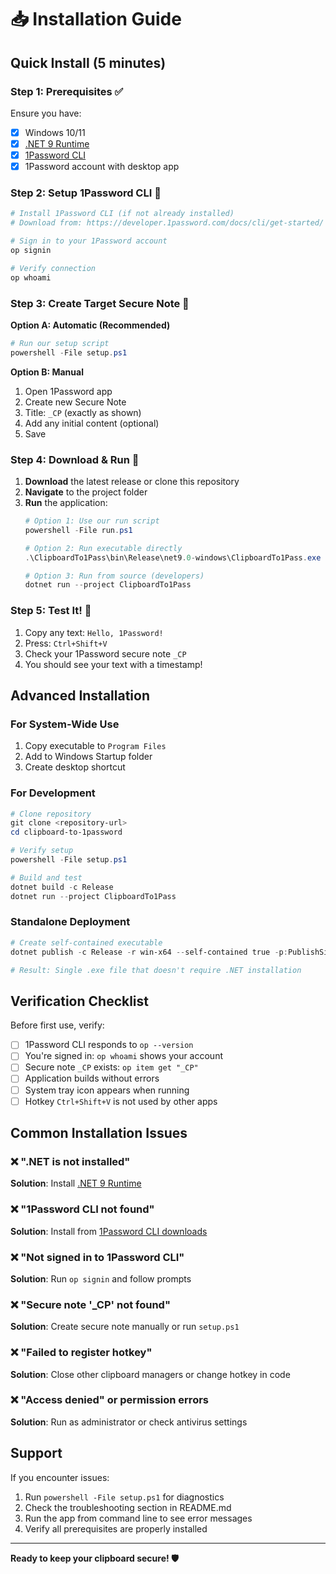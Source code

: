 # 📥 Installation Guide

## Quick Install (5 minutes)

### Step 1: Prerequisites ✅
Ensure you have:
- [x] Windows 10/11
- [x] [.NET 9 Runtime](https://dotnet.microsoft.com/download/dotnet/9.0)
- [x] [1Password CLI](https://developer.1password.com/docs/cli/get-started/)
- [x] 1Password account with desktop app

### Step 2: Setup 1Password CLI 🔐
```powershell
# Install 1Password CLI (if not already installed)
# Download from: https://developer.1password.com/docs/cli/get-started/

# Sign in to your 1Password account
op signin

# Verify connection
op whoami
```

### Step 3: Create Target Secure Note 📝
**Option A: Automatic (Recommended)**
```powershell
# Run our setup script
powershell -File setup.ps1
```

**Option B: Manual**
1. Open 1Password app
2. Create new Secure Note
3. Title: `_CP` (exactly as shown)
4. Add any initial content (optional)
5. Save

### Step 4: Download & Run 🚀
1. **Download** the latest release or clone this repository
2. **Navigate** to the project folder
3. **Run** the application:
   ```powershell
   # Option 1: Use our run script
   powershell -File run.ps1
   
   # Option 2: Run executable directly
   .\ClipboardTo1Pass\bin\Release\net9.0-windows\ClipboardTo1Pass.exe
   
   # Option 3: Run from source (developers)
   dotnet run --project ClipboardTo1Pass
   ```

### Step 5: Test It! 🧪
1. Copy any text: `Hello, 1Password!`
2. Press: `Ctrl+Shift+V`
3. Check your 1Password secure note `_CP`
4. You should see your text with a timestamp!

## Advanced Installation

### For System-Wide Use
1. Copy executable to `Program Files`
2. Add to Windows Startup folder
3. Create desktop shortcut

### For Development
```powershell
# Clone repository
git clone <repository-url>
cd clipboard-to-1password

# Verify setup
powershell -File setup.ps1

# Build and test
dotnet build -c Release
dotnet run --project ClipboardTo1Pass
```

### Standalone Deployment
```powershell
# Create self-contained executable
dotnet publish -c Release -r win-x64 --self-contained true -p:PublishSingleFile=true

# Result: Single .exe file that doesn't require .NET installation
```

## Verification Checklist

Before first use, verify:
- [ ] 1Password CLI responds to `op --version`
- [ ] You're signed in: `op whoami` shows your account
- [ ] Secure note `_CP` exists: `op item get "_CP"`
- [ ] Application builds without errors
- [ ] System tray icon appears when running
- [ ] Hotkey `Ctrl+Shift+V` is not used by other apps

## Common Installation Issues

### ❌ ".NET is not installed"
**Solution**: Install [.NET 9 Runtime](https://dotnet.microsoft.com/download/dotnet/9.0)

### ❌ "1Password CLI not found"
**Solution**: Install from [1Password CLI downloads](https://developer.1password.com/docs/cli/get-started/)

### ❌ "Not signed in to 1Password CLI"
**Solution**: Run `op signin` and follow prompts

### ❌ "Secure note '_CP' not found"
**Solution**: Create secure note manually or run `setup.ps1`

### ❌ "Failed to register hotkey"
**Solution**: Close other clipboard managers or change hotkey in code

### ❌ "Access denied" or permission errors
**Solution**: Run as administrator or check antivirus settings

## Support

If you encounter issues:
1. Run `powershell -File setup.ps1` for diagnostics
2. Check the troubleshooting section in README.md
3. Run the app from command line to see error messages
4. Verify all prerequisites are properly installed

---

**Ready to keep your clipboard secure! 🛡️**
